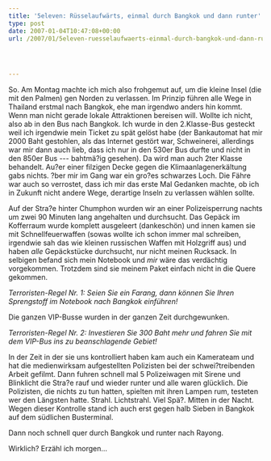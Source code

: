 ```yaml
---
title: '5eleven: Rüsselaufwärts, einmal durch Bangkok und dann runter'
type: post
date: 2007-01-04T10:47:08+00:00
url: /2007/01/5eleven-ruesselaufwaerts-einmal-durch-bangkok-und-dann-runter/




---
```

So. Am Montag machte ich mich also frohgemut auf, um die kleine Insel (die mit den Palmen) gen Norden zu verlassen. Im Prinzip führen alle Wege in Thailand erstmal nach Bangkok, ehe man irgendwo anders hin kommt. Wenn man nicht gerade lokale Attraktionen bereisen will. Wollte ich nicht, also ab in den Bus nach Bangkok. Ich wurde in den 2.Klasse-Bus gesteckt weil ich irgendwie mein Ticket zu spät gelöst habe (der Bankautomat hat mir 2000 Baht gestohlen, als das Internet gestört war, Schweinerei, allerdings war mir dann auch lieb, dass ich nur in den 530er Bus durfte und nicht in den 850er Bus --- bahtmä?ig gesehen). Da wird man auch 2ter Klasse behandelt. Au?er einer filzigen Decke gegen die Klimaanlagenerkältung gabs nichts. ?ber mir im Gang war ein gro?es schwarzes Loch. Die Fähre war auch so verrostet, dass ich mir das erste Mal Gedanken machte, ob ich in Zukunft nicht andere Wege, derartige Inseln zu verlassen wählen sollte.

Auf der Stra?e hinter Chumphon wurden wir an einer Polizeisperrung nachts um zwei 90 Minuten lang angehalten und durchsucht. Das Gepäck im Kofferraum wurde komplett ausgeleert (dankeschön) und innen kamen sie mit Schnellfeuerwaffen (sowas wollte ich schon immer mal schreiben, irgendwie sah das wie kleinen russischen Waffen mit Holzgriff aus) und haben _alle_ Gepäckstücke durchsucht, nur nicht meinen Rucksack. In selbigen befand sich mein Notebook und _mir_ wäre das verdächtig vorgekommen. Trotzdem sind sie meinem Paket einfach nicht in die Quere gekommen.

_Terroristen-Regel Nr. 1: Seien Sie ein Farang, dann können Sie Ihren Sprengstoff im Notebook nach Bangkok einführen!_

Die ganzen VIP-Busse wurden in der ganzen Zeit durchgewunken.

_Terroristen-Regel Nr. 2: Investieren Sie 300 Baht mehr und fahren Sie mit dem VIP-Bus ins zu beanschlagende Gebiet!_

In der Zeit in der sie uns kontrolliert haben kam auch ein Kamerateam und hat die medienwirksam aufgestellten Polizisten bei der schwei?treibenden Arbeit gefilmt. Dann fuhren schnell mal 5 Polizeiwagen mit Sirene und Blinklicht die Stra?e rauf und wieder runter und alle waren glücklich. Die Polizisten, die nichts zu tun hatten, spielten mit ihren Lampen rum, testeten wer den Längsten hatte. Strahl. Lichtstrahl. Viel Spä?. Mitten in der Nacht. Wegen dieser Kontrolle stand ich auch erst gegen halb Sieben in Bangkok auf dem südlichen Busterminal.

Dann noch schnell quer durch Bangkok und runter nach Rayong.

Wirklich? Erzähl ich morgen...
